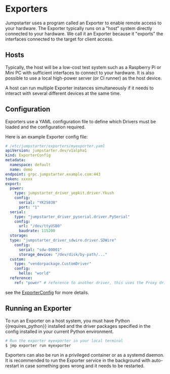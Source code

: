 # Exporters

Jumpstarter uses a program called an Exporter to enable remote access to your
hardware. The Exporter typically runs on a "host" system directly connected
to your hardware. We call it an Exporter because it "exports" the interfaces
connected to the target for client access.

## Hosts

Typically, the host will be a low-cost test system such as a Raspberry Pi
or Mini PC with sufficient interfaces to connect to your hardware. It is also
possible to use a local high-power server (or CI runner) as the host device.

A host can run multiple Exporter instances simultaneously if it needs to interact
with several different devices at the same time.

## Configuration

Exporters use a YAML configuration file to define which Drivers must be loaded
and the configuration required.

Here is an example Exporter config file:

```yaml
# /etc/jumpstarter/exporters/myexporter.yaml
apiVersion: jumpstarter.dev/v1alpha1
kind: ExporterConfig
metadata:
  namespace: default
  name: demo
endpoint: grpc.jumpstarter.example.com:443
token: xxxxx
export:
  power:
    type: jumpstarter_driver_yepkit.driver.Ykush
    config:
      serial: "YK25838"
      port: "1"
  serial:
    type: "jumpstarter_driver_pyserial.driver.PySerial"
    config:
      url: "/dev/ttyUSB0"
      baudrate: 115200
  storage:
  type: "jumpstarter_driver_sdwire.driver.SDWire"
    config:
      serial: "sdw-00001"
      storage_device: "/dev/disk/by-path/..."
  custom:
    type: "vendorpackage.CustomDriver"
    config:
      hello: "world"
  reference:
    ref: "power" # reference to another driver, this uses the Proxy driver
```

see the [ExporterConfig](../api-reference/exporters/exporterconfig.md) for more details.
## Running an Exporter

To run an Exporter on a host system, you must have Python {{requires_python}} installed
and the driver packages specified in the config installed in your current Python
environment.

```bash
# Run the exporter myexporter in your local terminal
$ jmp exporter run myexporter
```

Exporters can also be run in a privileged container or as a systemd daemon. It is
recommended to run the Exporter service in the background with auto-restart
in case something goes wrong and it needs to be restarted.
